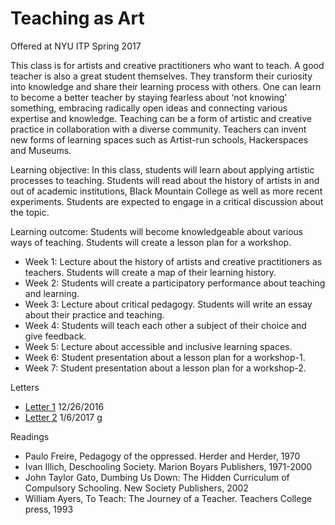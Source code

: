 # Teaching as Art
 
Offered at NYU ITP Spring 2017 

This class is for artists and creative practitioners who want to teach. A good teacher is also a great student themselves. They transform their curiosity into knowledge and share their learning process with others. One can learn to become a better teacher by staying fearless about ‘not knowing’ something, embracing radically open ideas and connecting various expertise and knowledge. Teaching can be a form of artistic and creative practice in collaboration with a diverse community. Teachers can invent new forms of learning spaces such as Artist-run schools, Hackerspaces and Museums.  

Learning objective: In this class, students will learn about applying artistic processes to teaching. Students will read about the history of artists in and out of academic institutions, Black Mountain College as well as more recent experiments. Students are expected to engage in a critical discussion about the topic.  

Learning outcome: Students will become knowledgeable about various ways of teaching. Students will create a lesson plan for a workshop. 
 
- Week 1: Lecture about the history of artists and creative practitioners as teachers. Students will create a map of their learning history. 
- Week 2: Students will create a participatory performance about teaching and learning. 
- Week 3: Lecture about critical pedagogy. Students will write an essay about their practice and teaching. 
- Week 4: Students will teach each other a subject of their choice and give feedback. 
- Week 5: Lecture about accessible and inclusive learning spaces. 
- Week 6: Student presentation about a lesson plan for a workshop-1. 
- Week 7: Student presentation about a lesson plan for a workshop-2. 

Letters

- [Letter 1](https://github.com/tchoi8/teachingasart/blob/master/letter1.md) 12/26/2016  
- [Letter 2]() 1/6/2017 g

Readings 

- Paulo Freire, Pedagogy of the oppressed. Herder and Herder, 1970
- Ivan Illich, Deschooling Society. Marion Boyars Publishers, 1971-2000
- John Taylor Gato, Dumbing Us Down: The Hidden Curriculum of Compulsory Schooling. New Society Publishers, 2002
- William Ayers, To Teach: The Journey of a Teacher. Teachers College press, 1993
